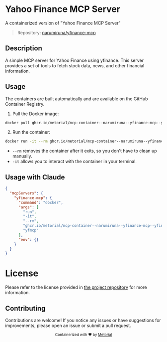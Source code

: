 
# Yahoo Finance MCP Server

A containerized version of "Yahoo Finance MCP Server"

> Repository: [narumiruna/yfinance-mcp](https://github.com/narumiruna/yfinance-mcp)

## Description

A simple MCP server for Yahoo Finance using yfinance. This server provides a set of tools to fetch stock data, news, and other financial information.


## Usage

The containers are built automatically and are available on the GitHub Container Registry.

1. Pull the Docker image:

```bash
docker pull ghcr.io/metorial/mcp-container--narumiruna--yfinance-mcp--yfinance-mcp
```

2. Run the container:

```bash
docker run -it --rm ghcr.io/metorial/mcp-container--narumiruna--yfinance-mcp--yfinance-mcp 
```

- `--rm` removes the container after it exits, so you don't have to clean up manually.
- `-it` allows you to interact with the container in your terminal.



## Usage with Claude

```json
{
  "mcpServers": {
    "yfinance-mcp": {
      "command": "docker",
      "args": [
        "run",
        "-it",
        "--rm",
        "ghcr.io/metorial/mcp-container--narumiruna--yfinance-mcp--yfinance-mcp",
        "yfmcp"
      ],
      "env": {}
    }
  }
}
```

# License

Please refer to the license provided in [the project repository](https://github.com/narumiruna/yfinance-mcp) for more information.

## Contributing

Contributions are welcome! If you notice any issues or have suggestions for improvements, please open an issue or submit a pull request.

<div align="center">
  <sub>Containerized with ❤️ by <a href="https://metorial.com">Metorial</a></sub>
</div>
  